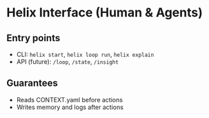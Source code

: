 # Helix Interface (Human & Agents)

## Entry points
- CLI: `helix start`, `helix loop run`, `helix explain`
- API (future): `/loop`, `/state`, `/insight`

## Guarantees
- Reads CONTEXT.yaml before actions
- Writes memory and logs after actions
